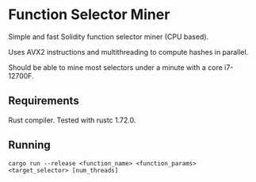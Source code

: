 # Function Selector Miner

Simple and fast Solidity function selector miner (CPU based).

Uses AVX2 instructions and multithreading to compute hashes in parallel.

Should be able to mine most selectors under a minute with a core i7-12700F.

## Requirements

Rust compiler. Tested with rustc 1.72.0.

## Running

```
cargo run --release <function_name> <function_params> <target_selector> [num_threads]
```